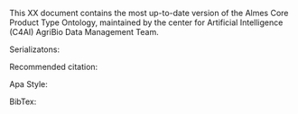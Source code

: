 This XX document contains the most up-to-date version of the Almes Core Product Type Ontology, maintained by the center for Artificial Intelligence (C4AI) AgriBio Data Management Team.



Serializatons:


Recommended citation: 

Apa Style:



BibTex:




